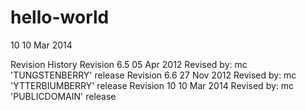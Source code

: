 # hello-world
10
10 Mar 2014

Revision History
Revision 6.5	05 Apr 2012	Revised by: mc
'TUNGSTENBERRY' release
Revision 6.6	27 Nov 2012	Revised by: mc
'YTTERBIUMBERRY' release
Revision 10	10 Mar 2014	Revised by: mc
'PUBLICDOMAIN' release
